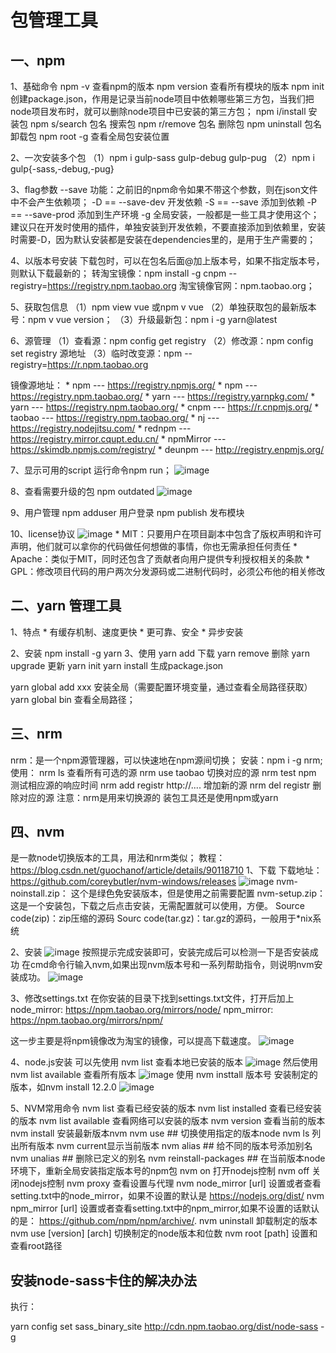 # 包管理工具
## 一、npm
1、基础命令
npm -v           查看npm的版本
npm version   查看所有模块的版本
npm init         创建package.json，作用是记录当前node项目中依赖哪些第三方包，当我们把node项目发布时，就可以删除node项目中已安装的第三方包；
npm i/install  安装包
npm s/search 包名      搜索包
npm r/remove 包名    删除包
npm uninstall 包名 卸载包
npm root -g 查看全局包安装位置

2、一次安装多个包
（1）npm i gulp-sass gulp-debug gulp-pug
（2）npm i gulp{-sass,-debug,-pug}

3、flag参数
--save   功能：之前旧的npm命令如果不带这个参数，则在json文件中不会产生依赖项；
-D == --save-dev  开发依赖
-S == --save   添加到依赖
-P == --save-prod  添加到生产环境
-g   全局安装，一般都是一些工具才使用这个；
建议只在开发时使用的插件，单独安装到开发依赖，不要直接添加到依赖里，安装时需要-D，因为默认安装都是安装在dependencies里的，是用于生产需要的；

4、以版本号安装
下载包时，可以在包名后面@加上版本号，如果不指定版本号，则默认下载最新的；
转淘宝镜像：npm install -g cnpm --registry=https://registry.npm.taobao.org
淘宝镜像官网：npm.taobao.org；

5、获取包信息
（1）npm view vue 或npm v vue
（2）单独获取包的最新版本号：npm v vue version；
（3）升级最新包：npm i -g yarn@latest

6、源管理
（1）查看源：npm config get registry
（2）修改源：npm config set registry  源地址
（3）临时改变源：npm --registry=https://r.npm.taobao.org

镜像源地址：
	* npm --- https://registry.npmjs.org/
	* npm --- https://registry.npm.taobao.org/
	* yarn --- https://registry.yarnpkg.com/
	* yarn --- https://registry.npm.taobao.org/
	* cnpm --- https://r.cnpmjs.org/
	* taobao --- https://registry.npm.taobao.org/
	* nj --- https://registry.nodejitsu.com/
	* rednpm --- https://registry.mirror.cqupt.edu.cn/
	* npmMirror --- https://skimdb.npmjs.com/registry/
	* deunpm --- http://registry.enpmjs.org/



7、显示可用的script
运行命令npm run；
![image](images/包管理工具-01.png)

8、查看需要升级的包
npm outdated
![image](images/包管理工具-02.png)

9、用户管理
npm adduser  用户登录
npm publish   发布模块


10、license协议
![image](images/包管理工具-03.png)
	* MIT：只要用户在项目副本中包含了版权声明和许可声明，他们就可以拿你的代码做任何想做的事情，你也无需承担任何责任
	* Apache：类似于MIT，同时还包含了贡献者向用户提供专利授权相关的条款
	* GPL：修改项目代码的用户两次分发源码或二进制代码时，必须公布他的相关修改




## 二、yarn 管理工具
1、特点
	* 有缓存机制、速度更快
	* 更可靠、安全
	* 异步安装


2、安装
npm install -g yarn
3、使用
yarn add  下载
yarn remove   删除
yarn upgrade 更新
yarn init 
yarn install   生成package.json


yarn global add xxx 安装全局（需要配置环境变量，通过查看全局路径获取）
yarn global bin 查看全局路径；


## 三、nrm
nrm：是一个npm源管理器，可以快速地在npm源间切换；
安装：npm i -g nrm;
使用：
nrm ls  查看所有可选的源
nrm use taobao  切换对应的源
nrm test npm 测试相应源的响应时间
nrm add registr http://....   增加新的源
nrm del registr 删除对应的源
注意：nrm是用来切换源的 装包工具还是使用npm或yarn


## 四、nvm
是一款node切换版本的工具，用法和nrm类似；
教程：https://blog.csdn.net/guochanof/article/details/90118710
1、下载
下载地址： https://github.com/coreybutler/nvm-windows/releases
![image](images/包管理工具-04.png)
nvm-noinstall.zip： 这个是绿色免安装版本，但是使用之前需要配置
nvm-setup.zip：这是一个安装包，下载之后点击安装，无需配置就可以使用，方便。
Source code(zip)：zip压缩的源码
Sourc code(tar.gz)：tar.gz的源码，一般用于*nix系统

2、安装
![image](images/包管理工具-05.png)
按照提示完成安装即可，安装完成后可以检测一下是否安装成功
在cmd命令行输入nvm,如果出现nvm版本号和一系列帮助指令，则说明nvm安装成功。
![image](images/包管理工具-06.png)

3、修改settings.txt
在你安装的目录下找到settings.txt文件，打开后加上 
node_mirror: https://npm.taobao.org/mirrors/node/ 
npm_mirror: https://npm.taobao.org/mirrors/npm/

这一步主要是将npm镜像改为淘宝的镜像，可以提高下载速度。
![image](images/包管理工具-07.png)

4、node.js安装
可以先使用 nvm list 查看本地已安装的版本
![image](images/包管理工具-08.png)
然后使用 nvm list available 查看所有版本
![image](images/包管理工具-09.png)
使用 nvm insttall 版本号 安装制定的版本，如nvm install 12.2.0
![image](images/包管理工具-10.png)


5、NVM常用命令
nvm list 查看已经安装的版本
nvm list installed 查看已经安装的版本
nvm list available 查看网络可以安装的版本
nvm version 查看当前的版本
nvm install 安装最新版本nvm
nvm use <version> ## 切换使用指定的版本node
nvm ls 列出所有版本
nvm current显示当前版本
nvm alias <name> <version> ## 给不同的版本号添加别名
nvm unalias <name> ## 删除已定义的别名
nvm reinstall-packages <version> ## 在当前版本node环境下，重新全局安装指定版本号的npm包
nvm on 打开nodejs控制
nvm off 关闭nodejs控制
nvm proxy 查看设置与代理
nvm node_mirror [url] 设置或者查看setting.txt中的node_mirror，如果不设置的默认是 https://nodejs.org/dist/
nvm npm_mirror [url] 设置或者查看setting.txt中的npm_mirror,如果不设置的话默认的是： https://github.com/npm/npm/archive/.
nvm uninstall <version> 卸载制定的版本
nvm use [version] [arch] 切换制定的node版本和位数
nvm root [path] 设置和查看root路径



## 安装node-sass卡住的解决办法
执行：

yarn config set sass_binary_site http://cdn.npm.taobao.org/dist/node-sass -g




